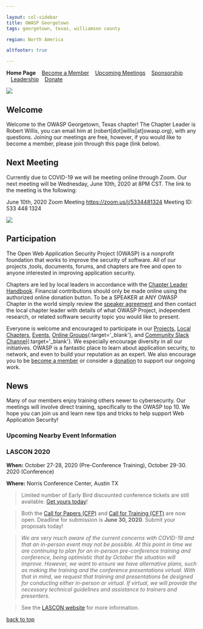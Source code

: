 ```yaml
---

layout: col-sidebar
title: OWASP Georgetown
tags: georgetown, texas, williamson county

region: North America

altfooter: true

---
```

<strong>Home Page</strong>
&nbsp;&nbsp;&nbsp;[Become a Member](membership.md)
&nbsp;&nbsp;&nbsp;[Upcoming Meetings](meetings.md)
&nbsp;&nbsp;&nbsp;[Sponsorship](sponsorship.md)
&nbsp;&nbsp;&nbsp;[Leadership](leaders.md)
&nbsp;&nbsp;&nbsp;[Donate](donate.md)

<p><img src="/assets/images/web/404-old-owasp.png"></p>

## Welcome
Welcome to the OWASP Georgetown, Texas chapter! The Chapter Leader is Robert Willis, you can email him at (robert[dot]willis[at]owasp.org), with any questions. Joining our meetings are free, however, if you would like to become a member, please join through this page (link below).

## Next Meeting
Currently due to COVID-19 we will be meeting online through Zoom. Our next meeting will be Wednesday, June 10th, 2020 at 8PM CST. The link to the meeting is the following: 

June 10th, 2020 Zoom Meeting
https://zoom.us/j/5334481324
Meeting ID: 533 448 1324

<p><img src="/assets/images/logo.png"></p>

## Participation
The Open Web Application Security Project (OWASP) is a nonprofit foundation that works to improve the security of software. All of our projects ,tools, documents, forums, and chapters are free and open to anyone interested in improving application security. 

Chapters are led by local leaders in accordance with the [Chapter Leader Handbook](/www-policy/rules-of-procedure/chapter-handbook). Financial contributions should only be made online using the authorized online donation button. To be a SPEAKER at ANY OWASP Chapter in the world simply review the [speaker agreement](/www-policy/speaker-agreement) and then contact the local chapter leader with details of what OWASP Project, independent research, or related software security topic you would like to present.

Everyone is welcome and encouraged to participate in our [Projects](/projects), [Local Chapters](/chapters), [Events](/events), [Online Groups](https://groups.google.com/a/owasp.com/){:target='_blank'}, and [Community Slack Channel](https://owasp.slack.com/){:target='_blank'}. We especially encourage diversity in all our initiatives. OWASP is a fantastic place to learn about application security, to network, and even to build your reputation as an expert. We also encourage you to be [become a member](/membership) or consider a [donation](/donate) to support our ongoing work.

## News
Many of our members enjoy training others newer to cybersecurity. Our meetings will involve direct training, specifically to the OWASP top 10. We hope you can join us and learn new tips and tricks to help support Web Application Security!

### Upcoming Nearby Event Information

### LASCON 2020 ###

**When:** October 27-28, 2020 (Pre-Conference Training), October 29-30. 2020 (Conference) 

**Where:** Norris Conference Center, Austin TX

>Limited number of Early Bird discounted conference tickets are still available. <a href="https://lascon.org/tickets/" target="_blank">Get yours today</a>!
  
>Both the <a href="https://lascon.org/cfp/" target="_blank">Call for Papers (CFP)</a> and <a href="https://lascon.org/cft/" target="_blank">Call for Training (CFT)</a> are now open. Deadline for submission is **June 30, 2020**. Submit your proposals today!

> *We are very much aware of the current concerns with COVID-19 and that an in-person event may not be possible. At this point in time we are continuing to plan for an in-person pre-conference training and conference, being optimistic that by October the situation will improve. However, we want to ensure we have alternative plans, such as making the training and the conference presentations virtual. With that in mind, we request that training and presentations be designed for conducting either in-person or virtual. If virtual, we will provide the necessary technical guidelines and assistance to trainers and presenters.*

>See the <a href="https://lascon.org" target="_blank">LASCON website</a> for more information.

[back to top](#welcome)
